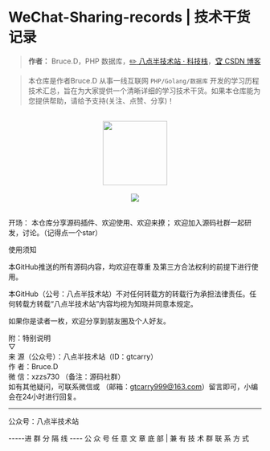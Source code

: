# WeChat-Sharing-records | 技术干货记录

> **作者：** Bruce.D，PHP 数据库，[:pencil2: 八点半技术站 · 科技栈](#)，[:trophy: CSDN 博客](https://blog.csdn.net/qq_40884473)

> 本仓库是作者Bruce.D 从事一线互联网 ```PHP/Golang/数据库``` 开发的学习历程技术汇总，旨在为大家提供一个清晰详细的学习技术干货。如果本仓库能为您提供帮助，请给予支持(关注、点赞、分享)！

<br/>
<div align="center">
    <a href="#" style="text-decoration:none"><img src="https://bugstack.cn/assets/images/icon.svg" width="128px"></a>
</div>
<br/>  

<div align="center">
<a href="https://mp.weixin.qq.com/s/u3MtOpQfV2U3NV8iiYPhkQ" target="_blank"><img src="https://bugstack.cn/assets/images/onlinebook.svg"></a>

</div>
<br/>

开场：
本仓库分享源码插件、欢迎使用、欢迎来撩；
欢迎加入源码社群一起研发，讨论。（记得点一个star）

使用须知

本GitHub推送的所有源码内容，均欢迎在尊重 及第三方合法权利的前提下进行使用。

本GitHub（公号：八点半技术站）不对任何转载方的转载行为承担法律责任。任何转载方转载“八点半技术站”内容均视为知晓并同意本规定。


如果你是读者一枚，欢迎分享到朋友圈及个人好友。


附：特别说明 <br/>
▽<br/>
来   源（公众号）：八点半技术站（ID：gtcarry）<br/>
作   者：Bruce.D<br/>
微  信：xzzs730 （备注：源码社群）<br/>
如有其他疑问，可联系微信或 （邮箱：gtcarry999@163.com）留言即可，小编会在24小时进行回复。



-----------

公众号：八点半技术站

-----进 群 分 隔 线 ----
公 众 号 任 意 文 章 底 部   |   兼 有 技 术 群 联 系 方 式
